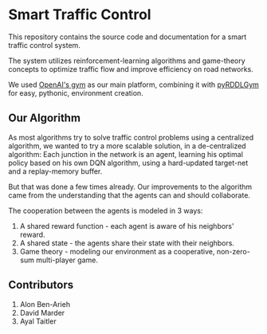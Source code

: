 # Smart Traffic Control

This repository contains the source code and documentation for a smart traffic control system.

The system utilizes reinforcement-learning algorithms and game-theory concepts to optimize traffic flow and improve efficiency on road networks.

We used [OpenAI's gym](https://www.gymlibrary.dev/) as our main platform, combining it with [pyRDDLGym](https://github.com/ataitler/pyRDDLGym) for easy, pythonic, environment creation.

## Our Algorithm

As most algorithms try to solve traffic control problems using a centralized algorithm, we wanted to try a more scalable solution, in a de-centralized algorithm: Each junction in the network is an agent, learning his optimal policy based on his own DQN algorithm, using a hard-updated target-net and a replay-memory buffer.

But that was done a few times already. Our improvements to the algorithm came from the understanding that the agents can and should collaborate.

The cooperation between the agents is modeled in 3 ways:

1. A shared reward function - each agent is aware of his neighbors' reward.
2. A shared state - the agents share their state with their neighbors.
3. Game theory - modeling our environment as a cooperative, non-zero-sum multi-player game.

## Contributors

1. Alon Ben-Arieh
2. David Marder
3. Ayal Taitler

